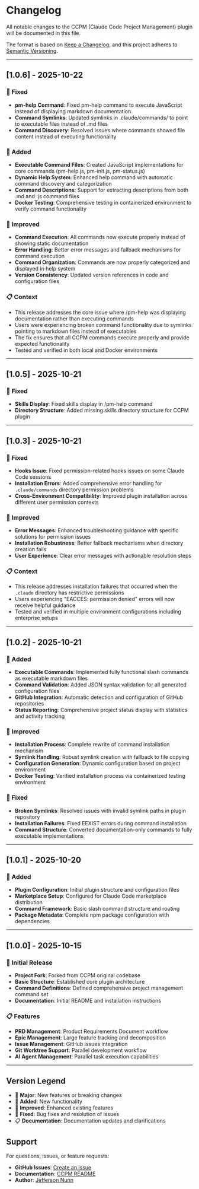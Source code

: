 # Changelog

All notable changes to the CCPM (Claude Code Project Management) plugin will be documented in this file.

The format is based on [Keep a Changelog](https://keepachangelog.com/en/1.0.0/),
and this project adheres to [Semantic Versioning](https://semver.org/spec/v2.0.0.html).

---

## [1.0.6] - 2025-10-22

### 🐛 Fixed
- **pm-help Command**: Fixed pm-help command to execute JavaScript instead of displaying markdown documentation
- **Command Symlinks**: Updated symlinks in .claude/commands/ to point to executable files instead of .md files
- **Command Discovery**: Resolved issues where commands showed file content instead of executing functionality

### 🚀 Added
- **Executable Command Files**: Created JavaScript implementations for core commands (pm-help.js, pm-init.js, pm-status.js)
- **Dynamic Help System**: Enhanced help command with automatic command discovery and categorization
- **Command Descriptions**: Support for extracting descriptions from both .md and .js command files
- **Docker Testing**: Comprehensive testing in containerized environment to verify command functionality

### 🔧 Improved
- **Command Execution**: All commands now execute properly instead of showing static documentation
- **Error Handling**: Better error messages and fallback mechanisms for command execution
- **Command Organization**: Commands are now properly categorized and displayed in help system
- **Version Consistency**: Updated version references in code and configuration files

### 📋 Context
- This release addresses the core issue where /pm-help was displaying documentation rather than executing commands
- Users were experiencing broken command functionality due to symlinks pointing to markdown files instead of executables
- The fix ensures that all CCPM commands execute properly and provide expected functionality
- Tested and verified in both local and Docker environments

---

## [1.0.5] - 2025-10-21

### 🐛 Fixed
- **Skills Display**: Fixed skills display in /pm-help command
- **Directory Structure**: Added missing skills directory structure for CCPM plugin

---

## [1.0.3] - 2025-10-21

### 🐛 Fixed
- **Hooks Issue**: Fixed permission-related hooks issues on some Claude Code sessions
- **Installation Errors**: Added comprehensive error handling for `.claude/commands` directory permission problems
- **Cross-Environment Compatibility**: Improved plugin installation across different user permission contexts

### 🔧 Improved
- **Error Messages**: Enhanced troubleshooting guidance with specific solutions for permission issues
- **Installation Robustness**: Better fallback mechanisms when directory creation fails
- **User Experience**: Clear error messages with actionable resolution steps

### 📋 Context
- This release addresses installation failures that occurred when the `.claude` directory has restrictive permissions
- Users experiencing "EACCES: permission denied" errors will now receive helpful guidance
- Tested and verified in multiple environment configurations including enterprise setups

---

## [1.0.2] - 2025-10-21

### 🚀 Added
- **Executable Commands**: Implemented fully functional slash commands as executable markdown files
- **Command Validation**: Added JSON syntax validation for all generated configuration files
- **GitHub Integration**: Automatic detection and configuration of GitHub repositories
- **Status Reporting**: Comprehensive project status display with statistics and activity tracking

### 🔧 Improved
- **Installation Process**: Complete rewrite of command installation mechanism
- **Symlink Handling**: Robust symlink creation with fallback to file copying
- **Configuration Generation**: Dynamic configuration based on project environment
- **Docker Testing**: Verified installation process via containerized testing environment

### 🐛 Fixed
- **Broken Symlinks**: Resolved issues with invalid symlink paths in plugin repository
- **Installation Failures**: Fixed EEXIST errors during command installation
- **Command Structure**: Converted documentation-only commands to fully executable implementations

---

## [1.0.1] - 2025-10-20

### 🔧 Added
- **Plugin Configuration**: Initial plugin structure and configuration files
- **Marketplace Setup**: Configured for Claude Code marketplace distribution
- **Command Framework**: Basic slash command structure and routing
- **Package Metadata**: Complete npm package configuration with dependencies

---

## [1.0.0] - 2025-10-15

### 🎉 Initial Release
- **Project Fork**: Forked from CCPM original codebase
- **Basic Structure**: Established core plugin architecture
- **Command Definitions**: Defined comprehensive project management command set
- **Documentation**: Initial README and installation instructions

### 📋 Features
- **PRD Management**: Product Requirements Document workflow
- **Epic Management**: Large feature tracking and decomposition
- **Issue Management**: GitHub issues integration
- **Git Worktree Support**: Parallel development workflow
- **AI Agent Management**: Parallel task execution capabilities

---

## Version Legend

- 🎉 **Major**: New features or breaking changes
- 🚀 **Added**: New functionality
- 🔧 **Improved**: Enhanced existing features
- 🐛 **Fixed**: Bug fixes and resolution of issues
- 📋 **Documentation**: Documentation updates and clarifications

## Support

For questions, issues, or feature requests:
- **GitHub Issues**: [Create an issue](https://github.com/jeffersonwarrior/ccpm/issues)
- **Documentation**: [CCPM README](https://github.com/jeffersonwarrior/ccpm)
- **Author**: [Jefferson Nunn](https://jeffersonnunn.com)